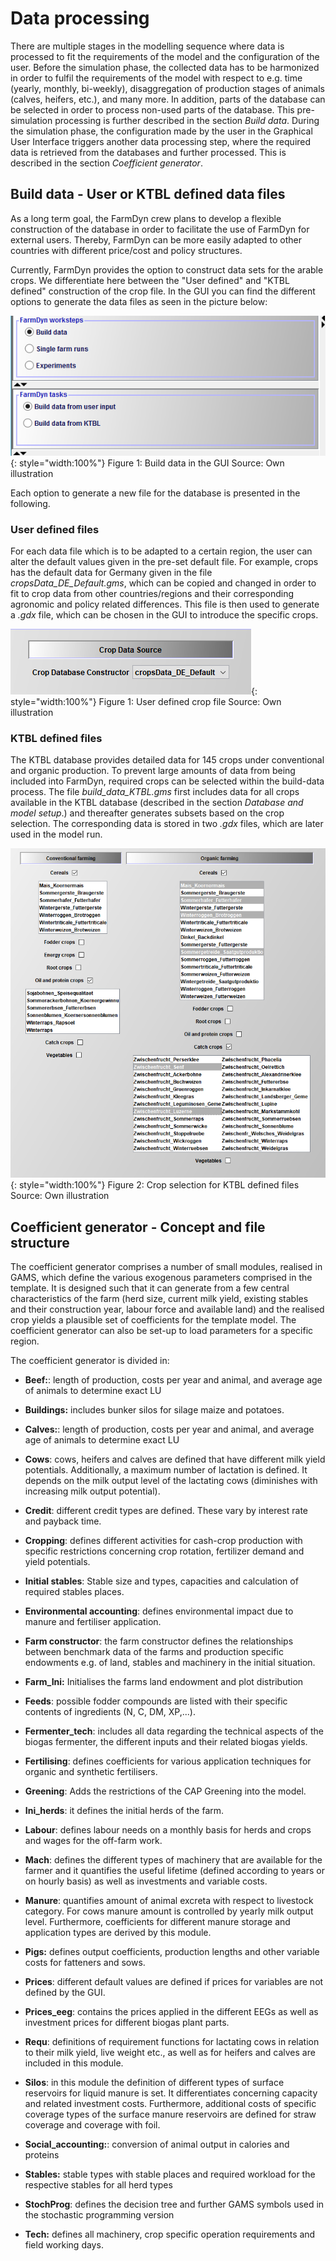 # Data processing

There are multiple stages in the modelling sequence where data is processed to fit
the requirements of the model and the configuration of the user. Before the simulation phase, the collected data has to be harmonized in order to fulfil the requirements
of the model with respect to e.g. time (yearly, monthly, bi-weekly), disaggregation
of production stages of animals (calves, heifers, etc.), and many more. In addition,
parts of the database can be selected in order to process non-used parts of the database.
This pre-simulation processing is further described in the section *Build data*.
During the simulation phase, the configuration made by the user in the Graphical
User Interface triggers another data processing step, where the required data is
retrieved from the databases and further processed. This is described in the section
*Coefficient generator*.

## Build data - User or KTBL defined data files

As a long term goal, the FarmDyn crew plans to develop a flexible construction
of the database in order to facilitate the use of FarmDyn for external users. Thereby,
FarmDyn can be more easily adapted to other countries with different price/cost and policy structures.

Currently, FarmDyn provides the option to construct data sets for the arable crops.
We differentiate here between the "User defined" and "KTBL defined" construction
of the crop file. In the GUI you can find the different options to generate
the data files as seen in the picture below:

![](../../media/Data/build_data.PNG){: style="width:100%"}
Figure 1: Build data in the GUI
Source: Own illustration

Each option to generate a new file for the database is presented in the following.

### User defined files

For each data file which is to be adapted to a certain region, the user can alter the default values given in the pre-set default file. For example, crops has the default data for Germany given in the file *cropsData_DE_Default.gms*, which can be copied and changed in order to fit to crop data from other countries/regions and their corresponding agronomic and policy related differences. This file is then used to generate a *.gdx* file, which can be chosen in the GUI to introduce the specific crops.

![](../../media/Data/Data_User.PNG){: style="width:100%"}
Figure 1: User defined crop file
Source: Own illustration

### KTBL defined files

The KTBL database provides detailed data for 145 crops under conventional and organic production. To prevent large amounts of data from being included into FarmDyn, required crops can be selected within the build-data process. The file *build_data_KTBL.gms* first includes data for all crops available in the KTBL database (described in the section *Database and model setup*.) and thereafter generates subsets based on the crop selection. The corresponding data is stored in two *.gdx* files, which are later used in the model run.

![](../../media/Data/BuildData_KTBL.PNG){: style="width:100%"}
Figure 2: Crop selection for KTBL defined files
Source: Own illustration

## Coefficient generator - Concept and file structure

The coefficient generator comprises a number of small modules, realised in GAMS, which define the various exogenous parameters comprised in the template. It is designed such that it can generate from a few central characteristics of the farm (herd size, current milk yield, existing stables and their construction year, labour force and available land) and the realised crop yields a plausible set of coefficients for the
template model. The coefficient generator can also be set-up to load
parameters for a specific region.

The coefficient generator is divided in:

-   **Beef:**: length of production, costs per year and animal,
    and average age of animals to determine exact LU

-   **Buildings:** includes bunker silos for silage maize and
    potatoes.

-   **Calves:**: length of production, costs per year and animal,
    and average age of animals to determine exact LU

-   **Cows**: cows, heifers and calves are defined that have different
    milk yield potentials. Additionally, a maximum number of lactation
    is defined. It depends on the milk output level of the lactating
    cows (diminishes with increasing milk output potential).

-   **Credit**: different credit types are defined. These vary by
    interest rate and payback time.

-   **Cropping**: defines different activities for cash-crop production
    with specific restrictions concerning crop rotation, fertilizer
    demand and yield potentials.

-   **Initial stables**: Stable size and types, capacities and calculation
    of required stables places.

-   **Environmental accounting**: defines environmental impact due to
    manure and fertiliser application.

-   **Farm constructor**: the farm constructor defines the relationships
    between benchmark data of the farms and production specific
    endowments e.g. of land, stables and machinery in the initial
    situation.

-   **Farm\_Ini:** Initialises the farms land endowment and plot
    distribution

-   **Feeds**: possible fodder compounds are listed with their specific
    contents of ingredients (N, C, DM, XP,\...).

-   **Fermenter\_tech**: includes all data regarding the technical
    aspects of the biogas fermenter, the different inputs and their
    related biogas yields.

-   **Fertilising**: defines coefficients for various application
    techniques for organic and synthetic fertilisers.

-   **Greening**: Adds the restrictions of the CAP
    Greening into the model.

-   **Ini\_herds**: it defines the initial herds of the farm.

-   **Labour**: defines labour needs on a monthly basis for herds and
    crops and wages for the off-farm work.

-   **Mach**: defines the different types of machinery that are
    available for the farmer and it quantifies the useful lifetime
    (defined according to years or on hourly basis) as well as
    investments and variable costs.

-   **Manure**: quantifies amount of animal excreta with respect to
    livestock category. For cows manure amount is controlled by yearly
    milk output level. Furthermore, coefficients for different manure
    storage and application types are derived by this module.

-   **Pigs:** defines output coefficients, production lengths and other
    variable costs for fatteners and sows.

-   **Prices**: different default values are defined if prices for
    variables are not defined by the GUI.

-   **Prices\_eeg**: contains the prices applied in the different EEGs
    as well as investment prices for different biogas plant parts.

-   **Requ**: definitions of requirement functions for lactating cows in
    relation to their milk yield, live weight etc., as well as for
    heifers and calves are included in this module.

-   **Silos**: in this module the definition of different types of
    surface reservoirs for liquid manure is set. It differentiates
    concerning capacity and related investment costs. Furthermore,
    additional costs of specific coverage types of the surface manure
    reservoirs are defined for straw coverage and coverage with foil.

-   **Social_accounting:**: conversion of animal output in calories and proteins

-   **Stables:** stable types with stable places and required workload
    for the respective stables for all herd types

-   **StochProg**: defines the decision tree and further GAMS symbols
    used in the stochastic programming version

-   **Tech:** defines all machinery, crop specific operation
    requirements and field working days.
